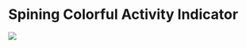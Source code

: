 <h1>Spining Colorful Activity Indicator</h1>
<image src="https://cloud.githubusercontent.com/assets/5992573/24258974/f3891198-1021-11e7-97a7-c0293df25a5e.png"></image>
